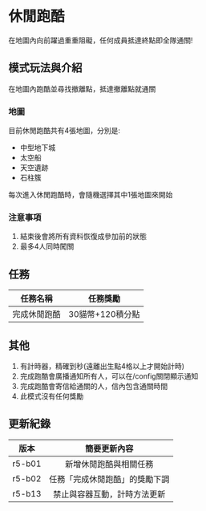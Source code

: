 # 休閒跑酷

在地圖內向前躍過重重阻礙，任何成員抵達終點即全隊通關!

## 模式玩法與介紹

在地圖內跑酷並尋找撤離點，抵達撤離點就通關

### 地圖

目前休閒跑酷共有4張地圖，分別是:

- 中型地下城
- 太空船
- 天空遺跡
- 石柱簇

每次進入休閒跑酷時，會隨機選擇其中1張地圖來開始

### 注意事項

1. 結束後會將所有資料恢復成參加前的狀態
2. 最多4人同時闖關

## 任務

|任務名稱|任務獎勵|
|:---:|:---:|
|完成休閒跑酷|30貓幣+120積分點|

## 其他

1. 有計時器，精確到秒(遠離出生點4格以上才開始計時)
2. 完成跑酷會廣播通知所有人，可以在/config關閉顯示通知
3. 完成跑酷會寄信給通關的人，信內包含通關時間
4. 此模式沒有任何獎勵

## 更新紀錄

|版本|簡要更新內容|
|:---:|:---:|
|r5-b01|新增休閒跑酷與相關任務|
|r5-b02|任務「完成休閒跑酷」的獎勵下調|
|r5-b13|禁止與容器互動，計時方法更新|
